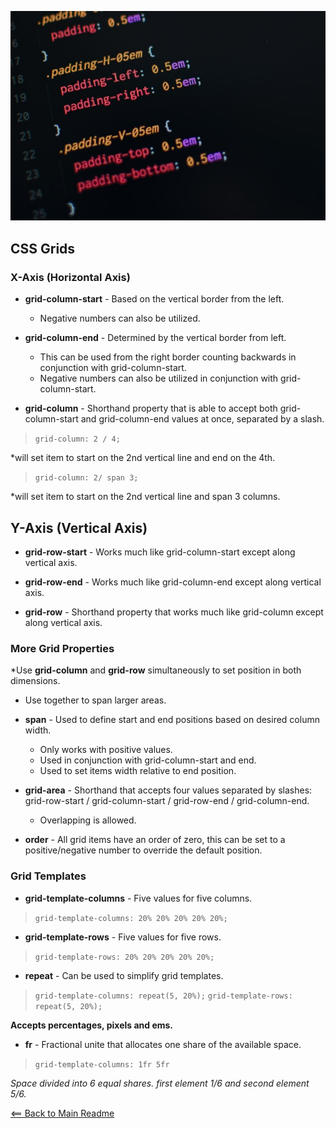 ![Alt Text](img/css-image.jpg)

## CSS Grids

### X-Axis (Horizontal Axis)

- **grid-column-start** - Based on the vertical border from the left.
    - Negative numbers can also be utilized.

- **grid-column-end** - Determined by the vertical border from left. 
    - This can be used from the right border counting backwards in conjunction with grid-column-start.
    - Negative numbers can also be utilized in conjunction with grid-column-start.

- **grid-column** - Shorthand property that is able to accept both grid-column-start and grid-column-end values at once, separated by a slash.

> `grid-column: 2 / 4;`

*will set item to start on the 2nd vertical line and end on the 4th.

> `grid-column: 2/ span 3;`

*will set item to start on the 2nd vertical line and span 3 columns.

## Y-Axis (Vertical Axis)

- **grid-row-start** - Works much like grid-column-start except along vertical axis.

- **grid-row-end** - Works much like grid-column-end except along vertical axis.

- **grid-row** - Shorthand property that works much like grid-column except along vertical axis.

### More Grid Properties

*Use **grid-column** and **grid-row** simultaneously to set position in both dimensions.
  - Use together to span larger areas.

- **span** - Used to define start and end positions based on desired column width. 
    - Only works with positive values.
    - Used in conjunction with grid-column-start and end.
    - Used to set items width relative to end position.

- **grid-area** - Shorthand that accepts four values separated by slashes: grid-row-start / grid-column-start / grid-row-end / grid-column-end.
  - Overlapping is allowed.

- **order** - All grid items have an order of zero, this can be set to a positive/negative number to override the default position. 

### Grid Templates

- **grid-template-columns** - Five values for five columns.

> `grid-template-columns: 20% 20% 20% 20% 20%;`

- **grid-template-rows** - Five values for five rows.

> `grid-template-rows: 20% 20% 20% 20% 20%;`

- **repeat** - Can be used to simplify grid templates.

> `grid-template-columns: repeat(5, 20%);`
> `grid-template-rows: repeat(5, 20%);`

**Accepts percentages, pixels and ems.**

- **fr** - Fractional unite that allocates one share of the available space. 

> `grid-template-columns: 1fr 5fr`

*Space divided into 6 equal shares. first element 1/6 and second element 5/6.*


[<== Back to Main Readme](README.md)